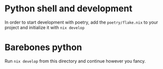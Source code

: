 # Python shell and development
In order to start development with poetry, add the `poetry/flake.nix` to your project and initialize it with `nix develop`

# Barebones python
Run `nix develop` from this directory and continue however you fancy.